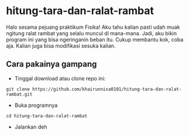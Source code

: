 # hitung-tara-dan-ralat-rambat

Halo sesama pejuang praktikum Fisika!
Aku tahu kalian pasti udah muak ngitung ralat rambat yang selalu muncul di mana-mana. Jadi, aku bikin program ini yang bisa ngeringanin beban itu. Cukup membantu kok, coba aja. Kalian juga bisa modifikasi sesuka kalian.

## Cara pakainya gampang
- Tinggal download atau clone repo ini:
```
git clone https://github.com/khairunnisa0101/hitung-tara-dan-ralat-rambat.git
```
- Buka programnya
```
cd hitung-tara-dan-ralat-rambat
```
- Jalankan deh
